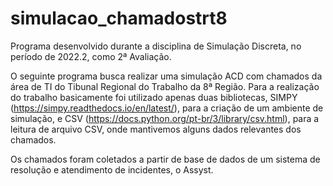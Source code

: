 # simulacao_chamadostrt8
Programa desenvolvido durante a disciplina de Simulação Discreta, no período de 2022.2, como 2ª Avaliação.

O seguinte programa busca realizar uma simulação ACD com chamados da área de TI do Tibunal Regional do Trabalho da 8ª Região. Para a realização do trabalho basicamente foi utilizado apenas duas bibliotecas, SIMPY (https://simpy.readthedocs.io/en/latest/), para a criação de um ambiente de simulação, e CSV (https://docs.python.org/pt-br/3/library/csv.html), para a leitura de arquivo CSV, onde mantivemos alguns dados relevantes dos chamados.

Os chamados foram coletados a partir de base de dados de um sistema de resolução e atendimento de incidentes, o Assyst.

